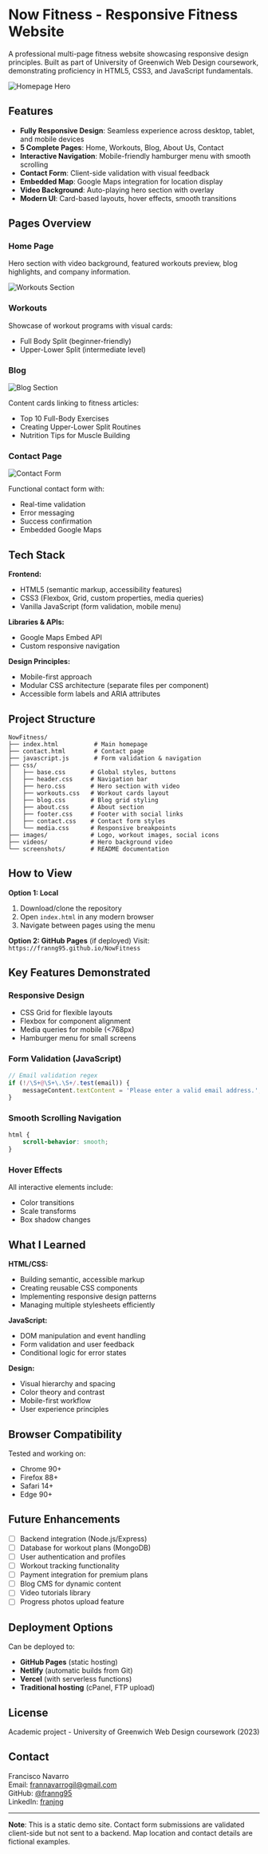 # Now Fitness - Responsive Fitness Website

A professional multi-page fitness website showcasing responsive design principles. Built as part of University of Greenwich Web Design coursework, demonstrating proficiency in HTML5, CSS3, and JavaScript fundamentals.

![Homepage Hero](screenshots/home.png)

## Features

- **Fully Responsive Design**: Seamless experience across desktop, tablet, and mobile devices
- **5 Complete Pages**: Home, Workouts, Blog, About Us, Contact
- **Interactive Navigation**: Mobile-friendly hamburger menu with smooth scrolling
- **Contact Form**: Client-side validation with visual feedback
- **Embedded Map**: Google Maps integration for location display
- **Video Background**: Auto-playing hero section with overlay
- **Modern UI**: Card-based layouts, hover effects, smooth transitions

## Pages Overview

### Home Page
Hero section with video background, featured workouts preview, blog highlights, and company information.

![Workouts Section](screenshots/workouts.png)

### Workouts
Showcase of workout programs with visual cards:
- Full Body Split (beginner-friendly)
- Upper-Lower Split (intermediate level)

### Blog
![Blog Section](screenshots/blog.png)

Content cards linking to fitness articles:
- Top 10 Full-Body Exercises
- Creating Upper-Lower Split Routines  
- Nutrition Tips for Muscle Building

### Contact Page
![Contact Form](screenshots/contact.png)

Functional contact form with:
- Real-time validation
- Error messaging
- Success confirmation
- Embedded Google Maps

## Tech Stack

**Frontend:**
- HTML5 (semantic markup, accessibility features)
- CSS3 (Flexbox, Grid, custom properties, media queries)
- Vanilla JavaScript (form validation, mobile menu)

**Libraries & APIs:**
- Google Maps Embed API
- Custom responsive navigation

**Design Principles:**
- Mobile-first approach
- Modular CSS architecture (separate files per component)
- Accessible form labels and ARIA attributes

## Project Structure
```
NowFitness/
├── index.html          # Main homepage
├── contact.html        # Contact page
├── javascript.js       # Form validation & navigation
├── css/
│   ├── base.css       # Global styles, buttons
│   ├── header.css     # Navigation bar
│   ├── hero.css       # Hero section with video
│   ├── workouts.css   # Workout cards layout
│   ├── blog.css       # Blog grid styling
│   ├── about.css      # About section
│   ├── footer.css     # Footer with social links
│   ├── contact.css    # Contact form styles
│   └── media.css      # Responsive breakpoints
├── images/            # Logo, workout images, social icons
├── videos/            # Hero background video
└── screenshots/       # README documentation
```

## How to View

**Option 1: Local**
1. Download/clone the repository
2. Open `index.html` in any modern browser
3. Navigate between pages using the menu

**Option 2: GitHub Pages** (if deployed)
Visit: `https://franng95.github.io/NowFitness`

## Key Features Demonstrated

### Responsive Design
- CSS Grid for flexible layouts
- Flexbox for component alignment  
- Media queries for mobile (<768px)
- Hamburger menu for small screens

### Form Validation (JavaScript)
```javascript
// Email validation regex
if (!/\S+@\S+\.\S+/.test(email)) {
    messageContent.textContent = 'Please enter a valid email address.';
}
```

### Smooth Scrolling Navigation
```css
html {
    scroll-behavior: smooth;
}
```

### Hover Effects
All interactive elements include:
- Color transitions
- Scale transforms
- Box shadow changes

## What I Learned

**HTML/CSS:**
- Building semantic, accessible markup
- Creating reusable CSS components
- Implementing responsive design patterns
- Managing multiple stylesheets efficiently

**JavaScript:**
- DOM manipulation and event handling
- Form validation and user feedback
- Conditional logic for error states

**Design:**
- Visual hierarchy and spacing
- Color theory and contrast
- Mobile-first workflow
- User experience principles

## Browser Compatibility

Tested and working on:
- Chrome 90+
- Firefox 88+
- Safari 14+
- Edge 90+

## Future Enhancements

- [ ] Backend integration (Node.js/Express)
- [ ] Database for workout plans (MongoDB)
- [ ] User authentication and profiles
- [ ] Workout tracking functionality
- [ ] Payment integration for premium plans
- [ ] Blog CMS for dynamic content
- [ ] Video tutorials library
- [ ] Progress photos upload feature

## Deployment Options

Can be deployed to:
- **GitHub Pages** (static hosting)
- **Netlify** (automatic builds from Git)
- **Vercel** (with serverless functions)
- **Traditional hosting** (cPanel, FTP upload)

## License

Academic project - University of Greenwich Web Design coursework (2023)

## Contact

Francisco Navarro  
Email: frannavarrogil@gmail.com  
GitHub: [@franng95](https://github.com/franng95)  
LinkedIn: [franjng](https://linkedin.com/in/franjng)

---

**Note**: This is a static demo site. Contact form submissions are validated client-side but not sent to a backend. Map location and contact details are fictional examples.
